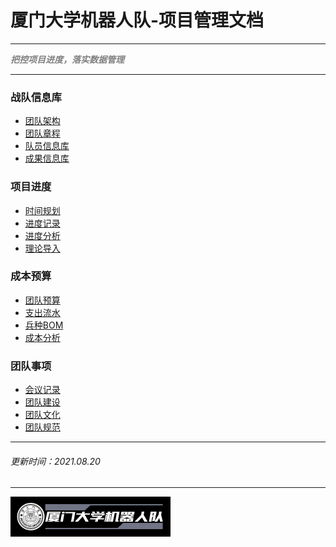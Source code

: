 # 厦门大学机器人队-项目管理文档

---

<Font color='grey'>***把控项目进度，落实数据管理***</Font>

---

### 战队信息库
- [团队架构](TeamStructure.md)
- [团队章程](TeamCharter.md)
- [队员信息库](https://docs.qq.com/sheet/DR0VuR0xLRVppU2VT)
- [成果信息库](AchievementInformationBase.md)

### 项目进度
- [时间规划](TimeSchedule.md)
- [进度记录](ProgressRecord.md)
- [进度分析](ScheduleAnalysis.md)
- [理论导入](TheoryIntroduction.md)

### 成本预算

- [团队预算](TeamBudget.md)
- [支出流水](ExpenditureRecord.htm)
- [兵种BOM](ArmsBOM.md)
- [成本分析](CostAnalysis.md)

### 团队事项
- [会议记录](MeetingMinutes.md)
- [团队建设](TeamBuilding.md)
- [团队文化](TeamCulture.md)
- [团队规范](TeamNorms.md)

----
###### 更新时间：2021.08.20
----

<img src="logo\logo3.png" style="zoom: 25%;" />
